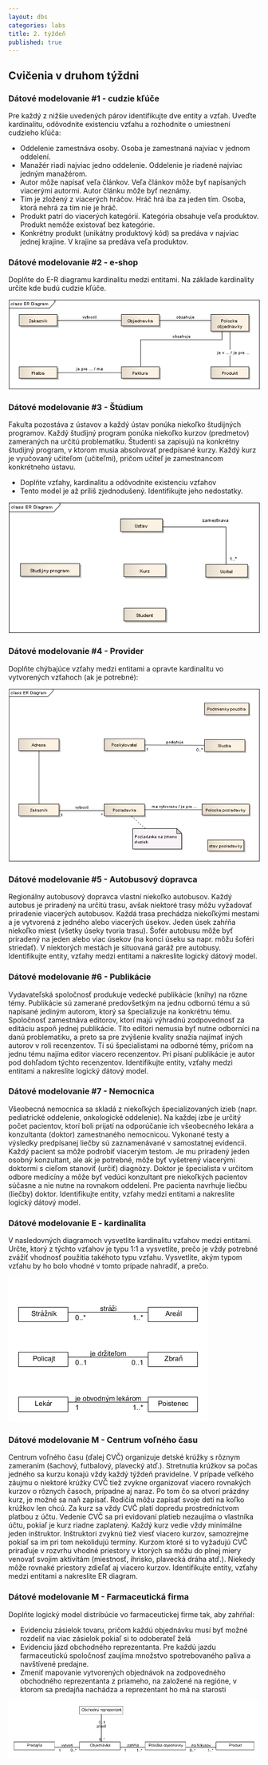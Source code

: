 ```yaml
---
layout: dbs
categories: labs
title: 2. týždeň
published: true
---
```

## Cvičenia v druhom týždni

### Dátové modelovanie #1 - cudzie kľúče

Pre každý z nižšie uvedených párov identifikujte dve entity a vzťah. Uveďte kardinalitu, odôvodnite existenciu vzťahu a rozhodnite o umiestnení cudzieho kľúča:

* Oddelenie zamestnáva osoby. Osoba je zamestnaná najviac v jednom oddelení.
* Manažér riadi najviac jedno oddelenie. Oddelenie je riadené najviac jedným manažérom.
* Autor môže napísať veľa článkov. Veľa článkov môže byť napísaných viacerými autormi. Autor článku môže byť neznámy.
* Tím je zložený z viacerých hráčov. Hráč hrá iba za jeden tím. Osoba, ktorá nehrá za tím nie je hráč.
* Produkt patrí do viacerých kategórií. Kategória obsahuje veľa produktov. Produkt nemôže existovať bez kategórie.
* Konkrétny produkt (unikátny produktový kód) sa predáva v najviac jednej krajine. V krajine sa predáva veľa produktov.

### Dátové modelovanie #2 - e-shop

Doplňte do E-R diagramu kardinalitu medzi entitami. Na základe kardinality určite kde budú cudzie kľúče.

![ER-diagram e-shop](/labs/files/lab02/e-shop_zadanie.png "E-R diagram e-shop")

### Dátové modelovanie #3 - Štúdium

Fakulta pozostáva z ústavov a každý ústav ponúka niekoľko študijných programov.
Každý študijný program ponúka niekoľko kurzov (predmetov) zameraných na určitú problematiku.
Študenti sa zapisujú na konkrétny študijný program, v ktorom musia absolvovať predpísané kurzy.
Každý kurz je vyučovaný učiteľom (učiteľmi), pričom učiteľ je zamestnancom konkrétneho ústavu.

* Doplňte vzťahy, kardinalitu a odôvodnite existenciu vzťahov
* Tento model je až príliš zjednodušený. Identifikujte jeho nedostatky.

![ER-diagram faculty](/labs/files/lab02/studium_zadanie.png "E-R diagram štúdium")

### Dátové modelovanie #4 - Provider
Doplňte chýbajúce vzťahy medzi entitami a opravte kardinalitu vo vytvorených vzťahoch (ak je potrebné):

![ER-diagram provider](/labs/files/lab02/poskytovatel_zadanie.png "E-R diagram provider")

### Dátové modelovanie #5 - Autobusový dopravca

Regionálny autobusový dopravca vlastní niekoľko autobusov. Každý autobus je priradený na určitú
trasu, avšak niektoré trasy môžu vyžadovať priradenie viacerých autobusov. Každá trasa prechádza
niekoľkými mestami a je vytvorená z jedného alebo viacerých úsekov. Jeden úsek zahŕňa niekoľko
miest (všetky úseky tvoria trasu). Šofér autobusu môže byť priradený na jeden alebo viac úsekov (na
konci úseku sa napr. môžu šoféri striedať). V niektorých mestách je situovaná garáž pre autobusy.
Identifikujte entity, vzťahy medzi entitami a nakreslite logický dátový model.

### Dátové modelovanie #6 - Publikácie

Vydavateľská spoločnosť produkuje vedecké publikácie (knihy) na rôzne témy. Publikácie sú
zamerané predovšetkým na jednu odbornú tému a sú napísané jediným autorom, ktorý sa
špecializuje na konkrétnu tému. Spoločnosť zamestnáva editorov, ktorí majú výhradnú zodpovednosť
za editáciu aspoň jednej publikácie. Títo editori nemusia byť nutne odborníci na danú problematiku,
a preto sa pre zvýšenie kvality snažia najímať iných autorov v roli recenzentov. Tí sú špecialistami na
odborné témy, pričom na jednu tému najíma editor viacero recenzentov. Pri písaní publikácie je
autor pod dohľadom týchto recenzentov. Identifikujte entity, vzťahy medzi entitami a nakreslite logický dátový model.

### Dátové modelovanie #7 - Nemocnica

Všeobecná nemocnica sa skladá z niekoľkých špecializovaných izieb (napr. pediatrické oddelenie,
onkologické oddelenie). Na každej izbe je určitý počet pacientov, ktorí boli prijatí na odporúčanie ich
všeobecného lekára a konzultanta (doktor) zamestnaného nemocnicou. Vykonané testy a výsledky
predpísanej liečby sú zaznamenávané v samostatnej evidencii. Každý pacient sa môže podrobiť
viacerým testom. Je mu priradený jeden osobný konzultant, ale ak je potrebné, môže byť vyšetrený
viacerými doktormi s cieľom stanoviť (určiť) diagnózy. Doktor je špecialista v určitom odbore
medicíny a môže byť vedúci konzultant pre niekoľkých pacientov súčasne a nie nutne na rovnakom
oddelení. Pre pacienta navrhuje liečbu (liečby) doktor. Identifikujte entity, vzťahy medzi entitami
a nakreslite logický dátový model.

### Dátové modelovanie E - kardinalita

V nasledovných diagramoch vysvetlite kardinalitu vzťahov medzi entitami. Určte, ktorý z týchto vzťahov
je typu 1:1 a vysvetlite, prečo je vždy potrebné zvážiť vhodnosť použitia takéhoto typu vzťahu. Vysvetlite, 
akým typom vzťahu by ho bolo vhodné v tomto prípade nahradiť, a prečo.

![ER-diagram kardinality](/labs/files/lab02/kardinality_zadanie.png "E-R diagram kardinality")

### Dátové modelovanie M - Centrum voľného času

Centrum voľného času (ďalej CVČ) organizuje detské krúžky s rôznym zameraním (šachový, futbalový, plavecký atď.). 
Stretnutia krúžkov sa počas jedného sa kurzu konajú vždy každý týždeň pravidelne. V prípade veľkého záujmu o niektoré 
krúžky CVČ tiež zvykne organizovať viacero rovnakých kurzov o rôznych časoch, prípadne aj naraz. Po tom čo sa otvorí prázdny kurz,
je možné sa naň zapísať. Rodičia môžu zapísať svoje deti na koľko krúžkov len chcú. Za kurz sa vždy CVČ platí dopredu prostredníctvom platbou z účtu.
Vedenie CVČ sa pri evidovaní platieb nezaujíma o vlastníka účtu, pokiaľ je kurz riadne zaplatený.
Každý kurz vedie vždy minimálne jeden inštruktor. Inštruktori zvyknú tiež viesť viacero kurzov, 
samozrejme pokiaľ sa im pri tom nekolidujú termíny. Kurzom ktoré si to vyžadujú CVČ priraďuje v rozvrhu vhodné priestory 
v ktorých sa môžu do plnej miery venovať svojim aktivitám (miestnosť, ihrisko, plavecká dráha atď.). Niekedy môže rovnaké priestory zdieľať 
aj viacero kurzov. Identifikujte entity, vzťahy medzi entitami a nakreslite ER diagram.

### Dátové modelovanie M - Farmaceutická firma

Doplňte logický model distribúcie vo farmaceutickej firme tak, aby zahŕňal:

* Evidenciu zásielok tovaru, pričom každú objednávku musí byť možné rozdeliť na viac zásielok pokiaľ si to odoberateľ želá
* Evidenciu jázd obchodného reprezentanta. Pre každú jazdu farmaceutickú spoločnosť zaujíma množstvo spotrebovaného paliva a navštívené predajne.
* Zmeniť mapovanie vytvorených objednávok na zodpovedného obchodného reprezentanta z priameho, na založené na regióne, v ktorom
sa predajňa nachádza a reprezentant ho má na starosti

![ER-diagram farmácia](/labs/files/lab02/farmacia_zadanie.png "E-R diagram farmácia")
